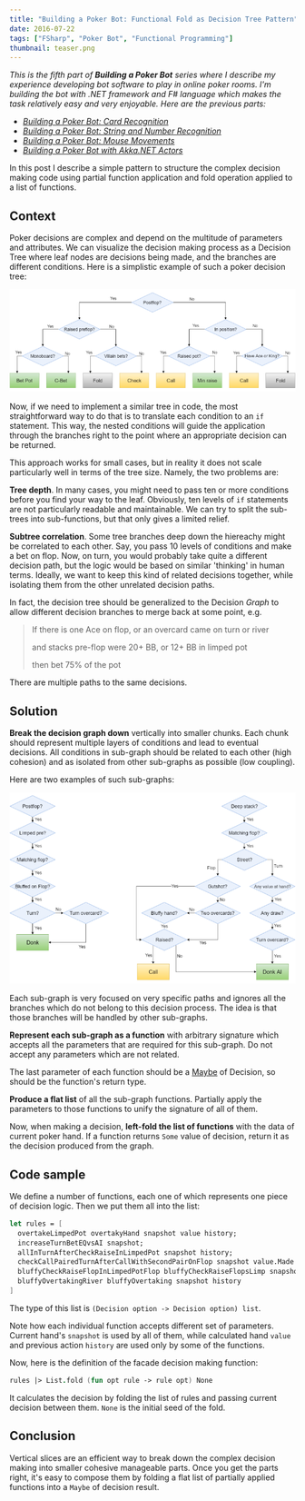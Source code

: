 ```yaml
---
title: "Building a Poker Bot: Functional Fold as Decision Tree Pattern"
date: 2016-07-22
tags: ["FSharp", "Poker Bot", "Functional Programming"]
thumbnail: teaser.png
---
```


*This is the fifth part of **Building a Poker Bot** series where I describe my experience developing bot software
to play in online poker rooms. I'm building the bot with .NET framework and F# language which makes the task relatively
easy and very enjoyable. Here are the previous parts:*

- [*Building a Poker Bot: Card Recognition*](https://mikhail.io/2016/02/building-a-poker-bot-card-recognition/)
- [*Building a Poker Bot: String and Number Recognition*](https://mikhail.io/2016/02/building-a-poker-bot-string-recognition/)
- [*Building a Poker Bot: Mouse Movements*](https://mikhail.io/2016/03/building-a-poker-bot-mouse-movements/)
- [*Building a Poker Bot with Akka.NET Actors*](https://mikhail.io/2016/04/building-a-poker-bot-with-akka-net-actors/)

In this post I describe a simple pattern to structure the complex decision making
code using partial function application and fold operation applied to a list of functions.

Context
-------

Poker decisions are complex and depend on the multitude of parameters and attributes.
We can visualize the decision making process as a Decision Tree where leaf nodes are
decisions being made, and the branches are different conditions. Here is a simplistic
example of such a poker decision tree:

![Simplistic Poker Decision Tree](simple-poker-decision-tree.png)

Now, if we need to implement a similar tree in code, the most straightforward way to
do that is to translate each condition to an `if` statement. This way, the nested
conditions will guide the application through the branches right to the point where
an appropriate decision can be returned.

This approach works for small cases, but in reality it does not scale particularly
well in terms of the tree size. Namely, the two problems are:

**Tree depth**. In many cases, you might need to pass ten or more conditions before
you find your way to the leaf. Obviously, ten levels of `if` statements are not
particularly readable and maintainable. We can try to split the sub-trees into
sub-functions, but that only gives a limited relief.

**Subtree correlation**. Some tree branches deep down the hiereachy might be correlated
to each other. Say, you pass 10 levels of conditions and make a bet on flop. Now,
on turn, you would probably take quite a different decision path, but the logic
would be based on similar 'thinking' in human terms. Ideally, we want to keep this
kind of related decisions together, while isolating them from the other unrelated
decision paths.

In fact, the decision tree should be generalized to the Decision *Graph* to allow
different decision branches to merge back at some point, e.g.

> If there is one Ace on flop, or an overcard came on turn or river
>
> and stacks pre-flop were 20+ BB, or 12+ BB in limped pot
>
> then bet 75% of the pot

There are multiple paths to the same decisions.

Solution
--------

**Break the decision graph down** vertically into smaller chunks. Each chunk should
represent multiple layers of conditions and lead to eventual decisions. All
conditions in sub-graph should be related to each other (high cohesion) and as
isolated from other sub-graphs as possible (low coupling).

Here are two examples of such sub-graphs:

![Isolated Decision Sub-graphs](decision-subgraphs.png)

Each sub-graph is very focused on very specific paths and ignores all the branches
which do not belong to this decision process. The idea is that those branches
will be handled by other sub-graphs.

**Represent each sub-graph as a function** with arbitrary signature which accepts
all the parameters that are required for this sub-graph. Do not accept any parameters
which are not related.

The last parameter of each function should be a
[Maybe](https://mikhail.io/2016/01/monads-explained-in-csharp/#maybe) of Decision,
so should be the function's return type.

**Produce a flat list** of all the sub-graph functions. Partially apply the parameters
to those functions to unify the signature of all of them.

Now, when making a decision, **left-fold the list of functions** with the data of
current poker hand. If a function returns `Some` value of decision, return it
as the decision produced from the graph.

Code sample
-----------

We define a number of functions, each one of which represents one piece of decision
logic. Then we put them all into the list:

``` fsharp
let rules = [
  overtakeLimpedPot overtakyHand snapshot value history;
  increaseTurnBetEQvsAI snapshot;
  allInTurnAfterCheckRaiseInLimpedPot snapshot history;
  checkCallPairedTurnAfterCallWithSecondPairOnFlop snapshot value.Made history;
  bluffyCheckRaiseFlopInLimpedPotFlop bluffyCheckRaiseFlopsLimp snapshot value history;
  bluffyOvertakingRiver bluffyOvertaking snapshot history
]
```

The type of this list is `(Decision option -> Decision option) list`.

Note how each individual function accepts different set of parameters. Current hand's
`snapshot` is used by all of them, while calculated hand `value` and previous
action `history` are used only by some of the functions.

Now, here is the definition of the facade decision making function:

``` fsharp
rules |> List.fold (fun opt rule -> rule opt) None
```

It calculates the decision by folding the list of rules and passing current decision
between them. `None` is the initial seed of the fold.

Conclusion
----------

Vertical slices are an efficient way to break down the complex decision making
into smaller cohesive manageable parts. Once you get the parts right, it's easy
to compose them by folding a flat list of partially applied functions into a
`Maybe` of decision result.